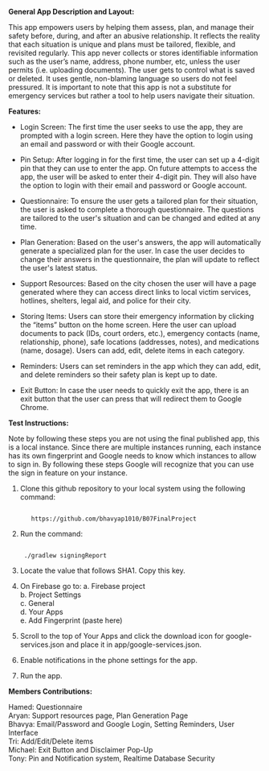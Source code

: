 **General App Description and Layout:**

This app empowers users by helping them assess, plan, and manage their safety before, during, and after an abusive relationship. It reflects the reality that each situation is unique and plans must be tailored, flexible, and revisited regularly. This app never collects or stores identifiable information such as the user’s name, address, phone number, etc, unless the user permits (i.e. uploading documents). The user gets to control what is saved or deleted. It uses gentle, non-blaming language so users do not feel pressured. It is important to note that this app is not a substitute for emergency services but rather a tool to help users navigate their situation. 

**Features:**

- Login Screen: The first time the user seeks to use the app, they are prompted with a login screen. Here they have the option to login using an email and password or with their Google account.

- Pin Setup: After logging in for the first time, the user can set up a 4-digit pin that they can use to enter the app. On future attempts to access the app, the user will be asked to enter their 4-digit pin. They will also have the option to login with their email and password or Google account.

- Questionnaire: To ensure the user gets a tailored plan for their situation, the user is asked to complete a thorough questionnaire. The questions are tailored to the user's situation and can be changed and edited at any time. 

- Plan Generation: Based on the user's answers, the app will automatically generate a specialized plan for the user. In case the user decides to change their answers in the questionnaire, the plan will update to reflect the user's latest status.

- Support Resources: Based on the city chosen the user will have a page generated where they can access direct links to local victim services, hotlines, shelters, legal aid, and police for their city. 

- Storing Items: Users can store their emergency information by clicking the “items” button on the home screen. Here the user can upload documents to pack (IDs, court orders, etc.), emergency contacts (name, relationship, phone), safe locations (addresses, notes), and medications (name, dosage). Users can add, edit, delete items in each category.

- Reminders: Users can set reminders in the app which they can add, edit, and delete reminders so their safety plan is kept up to date.

- Exit Button: In case the user  needs to quickly exit the app, there is an exit button that the user can press that will redirect them to Google Chrome.


**Test Instructions:**

Note by following these steps you are not using the final published app, this is a local instance. Since there are multiple instances running, each instance has its own fingerprint and Google needs to know which instances to allow to sign in. By following these steps Google will recognize that you can use the sign in feature on your instance.

1. Clone this github repository to your local system using the following command:
   ```

      https://github.com/bhavyap1010/B07FinalProject
   ```

3. Run the command:
   ```

    ./gradlew signingReport
   ```

4. Locate the value that follows SHA1. Copy this key.
5. On Firebase go to:
      a. Firebase project<br>
      b. Project Settings<br>
      c. General<br>
      d. Your Apps<br>
      e. Add Fingerprint (paste here)<br>
6. Scroll to the top of Your Apps and click the download icon for google-services.json and place it in app/google-services.json.
7. Enable notifications in the phone settings for the app.
8. Run the app.


**Members Contributions:**


Hamed: Questionnaire<br>
Aryan:  Support resources page, Plan Generation Page<br>
Bhavya: Email/Password and Google Login, Setting Reminders, User Interface<br>
Tri: Add/Edit/Delete items<br>
Michael: Exit Button and Disclaimer Pop-Up<br>
Tony: Pin and Notification system, Realtime Database Security<br>
